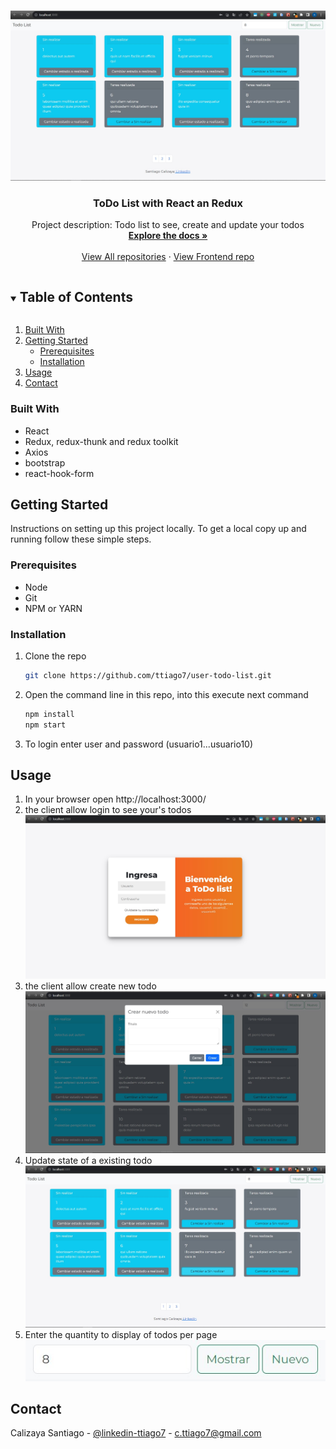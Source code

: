 <!-- PROJECT LOGO -->
<br />
<p align="center">
  <a href="https://github.com/ttiago7/user-todo-list">
    <img src="images/2.JPG" alt="Logo" width="1200" >
  </a>

  <h3 align="center">ToDo List with React an Redux</h3>

  <p align="center">
    Project description: Todo list to see, create and update your todos 
    <br />
    <a href="#"><strong>Explore the docs »</strong></a>
    <br />
    <br />
    <a href="https://github.com/ttiago7?tab=repositories">View All repositories</a>
    ·
    <a href="https://github.com/ttiago7/user-todo-list">View Frontend repo</a>
  </p>
</p>

<!-- TABLE OF CONTENTS -->
<details open="open">
  <summary><h2 style="display: inline-block">Table of Contents</h2></summary>
  <ol>
    <li>
      <a href="#built-with">Built With</a>      
    </li>
    <li>
      <a href="#getting-started">Getting Started</a>
      <ul>
        <li><a href="#prerequisites">Prerequisites</a></li>
        <li><a href="#installation">Installation</a></li>
      </ul>
    </li>
    <li><a href="#usage">Usage</a></li>
    <li><a href="#contact">Contact</a></li>
  </ol>
</details>

### Built With

-   React
-   Redux, redux-thunk and redux toolkit
-   Axios
-   bootstrap
-   react-hook-form

<!-- GETTING STARTED -->

## Getting Started

Instructions on setting up this project locally. To get a local copy up and running follow these simple steps.

### Prerequisites

-   Node
-   Git
-   NPM or YARN

### Installation

1. Clone the repo
    ```sh
    git clone https://github.com/ttiago7/user-todo-list.git
    ```
2. Open the command line in this repo, into this execute next command
    ```sh
    npm install
    npm start
    ```
3. To login enter user and password (usuario1...usuario10)

<!-- USAGE EXAMPLES -->

## Usage

1. In your browser open http://localhost:3000/
2. the client allow login to see your's todos
   <img src="/images/1.JPG" alt="30 last rates"/>
3. the client allow create new todo
   <img src="/images/3.JPG" alt="30 last rates"/>
4. Update state of a existing todo
   <img src="/images/4.JPG" alt="30 last rates"/>
5. Enter the quantity to display of todos per page
   <img src="/images/5.JPG" alt="5 last rates"/>

<!-- CONTACT -->

## Contact

Calizaya Santiago - [@linkedin-ttiago7](https://www.linkedin.com/in/ttiago7/) - c.ttiago7@gmail.com
